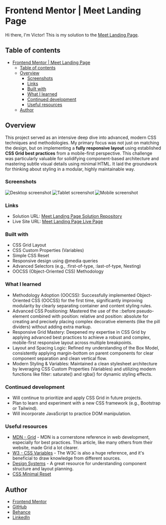 # Frontend Mentor | Meet Landing Page

Hi there, I'm Victor!
This is my solution to the [Meet Landing Page](https://www.frontendmentor.io/challenges/meet-landing-page-rbTDS6OUR).

## Table of contents

- [Frontend Mentor | Meet Landing Page](#frontend-mentor--meet-landing-page)
  - [Table of contents](#table-of-contents)
  - [Overview](#overview)
    - [Screenshots](#screenshots)
    - [Links](#links)
    - [Built with](#built-with)
    - [What I learned](#what-i-learned)
    - [Continued development](#continued-development)
    - [Useful resources](#useful-resources)
  - [Author](#author)

## Overview

This project served as an intensive deep dive into advanced, modern CSS techniques and methodologies. My primary focus was not just on matching the design, but on implementing a **fully responsive layout** using established **CSS Grid best practices** from a mobile-first perspective. This challenge was particularly valuable for solidifying component-based architecture and mastering subtle visual details using minimal HTML. It laid the groundwork for thinking about styling in a modular, highly maintainable way.

### Screenshots

![Desktop screenshot](./solution-screenshots/desktop-solution.png)
![Tablet screenshot](./solution-screenshots/tablet-solution.png)
![Mobile screenshot](./solution-screenshots/mobile-solution.png)

### Links

- Solution URL: [Meet Landing Page Solution Repository](https://github.com/victorudesa/frontend-mentor-challenges/tree/main/08-meet-landing-page/)
- Live Site URL: [Meet Landing Page Live Page](https://victorudesa.github.io/frontend-mentor-challenges/08-meet-landing-page/)

### Built with

- CSS Grid Layout
- CSS Custom Properties (Variables)
- Simple CSS Reset
- Responsive design using @media queries
- Advanced Selectors (e.g., :first-of-type, :last-of-type, Nesting)
- OOCSS (Object-Oriented CSS) Methodology

### What I learned

* Methodology Adoption (OOCSS): Successfully implemented Object-Oriented CSS (OOCSS) for the first time, significantly improving modularity by clearly separating container and content styling rules.
* Advanced CSS Positioning: Mastered the use of the ::before pseudo-element combined with position: relative and position: absolute for creating and precisely placing complex decorative elements (like the pill dividers) without adding extra markup.
* Responsive Grid Mastery: Deepened my expertise in CSS Grid by applying advanced best practices to achieve a robust and complex, mobile-first responsive layout across multiple breakpoints.
* Layout and Spacing Logic: Refined my understanding of the Box Model, consistently applying margin-bottom on parent components for clear component separation and clean vertical flow.
* Modern Styling & Variables: Maintained a clean stylesheet architecture by leveraging CSS Custom Properties (Variables) and utilizing modern functions like filter: saturate() and rgba() for dynamic styling effects.

### Continued development

* Will continue to prioritize and apply CSS Grid in future projects.
* Plan to learn and experiment with a new CSS framework (e.g., Bootstrap or Tailwind).
* Will incorporate JavaScript to practice DOM manipulation.

### Useful resources

- [MDN - Grid](https://developer.mozilla.org/en-US/docs/Learn_web_development/Core/CSS_layout/Grids) - MDN is a cornerstone reference in web development, especially for best practices. This article, like many others from their website, made Grid a lot clearer.
- [W3 - CSS Variables](https://www.w3schools.com/css/css3_variables.asp) - The W3C is also a huge reference, and it's beneficial to draw knowledge from different sources.
- [Design Systems](https://www.designsystems.com/) - A great resource for understanding component structure and layout planning.
- [CSS Minimal Reset](https://www.digitalocean.com/community/tutorials/css-minimal-css-reset)

## Author

- [Frontend Mentor](https://www.frontendmentor.io/profile/victorudesa)
- [GitHub](https://github.com/victorudesa)
- [Behance](https://www.behance.net/victorurdesa)
- [LinkedIn](https://www.linkedin.com/in/victorudesa/)